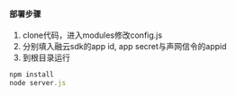 
#### 部署步骤

1. clone代码，进入modules修改config.js
2. 分别填入融云sdk的app id, app secret与声网信令的appid
3. 到根目录运行

```javascript
npm install
node server.js
```
